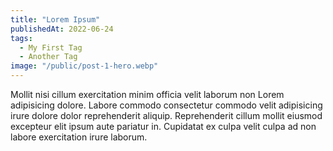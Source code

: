 ```yaml
---
title: "Lorem Ipsum"
publishedAt: 2022-06-24
tags:
  - My First Tag
  - Another Tag
image: "/public/post-1-hero.webp"
---
```


Mollit nisi cillum exercitation minim officia velit laborum non Lorem
adipisicing dolore. Labore commodo consectetur commodo velit adipisicing irure
dolore dolor reprehenderit aliquip. Reprehenderit cillum mollit eiusmod
excepteur elit ipsum aute pariatur in. Cupidatat ex culpa velit culpa ad non
labore exercitation irure laborum.
